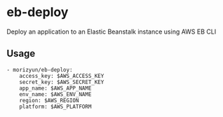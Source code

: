 # eb-deploy
Deploy an application to an Elastic Beanstalk instance using AWS EB CLI

## Usage
```
- morizyun/eb-deploy:
    access_key: $AWS_ACCESS_KEY
    secret_key: $AWS_SECRET_KEY
    app_name: $AWS_APP_NAME
    env_name: $AWS_ENV_NAME
    region: $AWS_REGION
    platform: $AWS_PLATFORM
```
